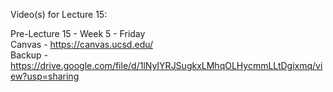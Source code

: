 Video(s) for Lecture 15:

Pre-Lecture 15 - Week 5 - Friday  
Canvas - https://canvas.ucsd.edu/  
Backup - https://drive.google.com/file/d/1lNyIYRJSugkxLMhqOLHycmmLLtDgixmq/view?usp=sharing